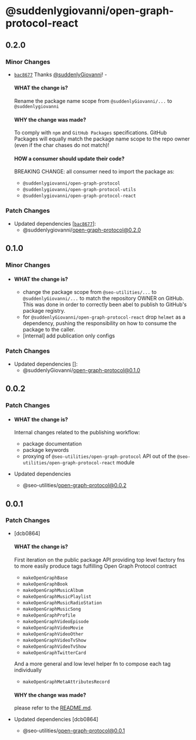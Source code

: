 # @suddenlygiovanni/open-graph-protocol-react

## 0.2.0

### Minor Changes

- [`bac8677`](https://github.com/suddenlyGiovanni/seo-utilities/commit/bac8677e5972f40af6c7c70fc8f1311538ccba00) Thanks [@suddenlyGiovanni](https://github.com/suddenlyGiovanni)! -

  #### WHAT the change is?

  Rename the package name scope from `@suddenlyGiovanni/...` to `@suddenlygiovanni`

  #### WHY the change was made?

  To comply with `npm` and `GitHub Packages` specifications.
  GitHub Packages will equally match the package name scope to the repo owner (even if the char chases do not match)!

  #### HOW a consumer should update their code?

  BREAKING CHANGE: all consumer need to import the package as:

  - `@suddenlygiovanni/open-graph-protocol`
  - `@suddenlygiovanni/open-graph-protocol-utils`
  - `@suddenlygiovanni/open-graph-protocol-react`

### Patch Changes

- Updated dependencies [[`bac8677`](https://github.com/suddenlyGiovanni/seo-utilities/commit/bac8677e5972f40af6c7c70fc8f1311538ccba00)]:
  - @suddenlygiovanni/open-graph-protocol@0.2.0

## 0.1.0

### Minor Changes

- #### WHAT the change is?
  - change the package scope from `@seo-utilities/...` to `@suddenlyGiovanni/...` to match the repository OWNER on GitHub.
    This was done in order to correctly been abel to publish to GitHub's package registry.
  - for `@suddenlyGiovanni/open-graph-protocol-react` drop `helmet` as a dependency, pushing the responsibility on how to consume the package to the caller.
  - [internal] add publication only configs

### Patch Changes

- Updated dependencies []:
  - @suddenlyGiovanni/open-graph-protocol@0.1.0

## 0.0.2

### Patch Changes

- #### WHAT the change is?

  Internal changes related to the publishing workflow:

  - package documentation
  - package keywords
  - proxying of `@seo-utilities/open-graph-protocol` API out of the `@seo-utilities/open-graph-protocol-react` module

- Updated dependencies
  - @seo-utilities/open-graph-protocol@0.0.2

## 0.0.1

### Patch Changes

- [dcb0864]

  #### WHAT the change is?

  First iteration on the public package API
  providing top level factory fns to more easily produce tags fulfilling Open Graph Protocol contract

  - `makeOpenGraphBase`
  - `makeOpenGraphBook`
  - `makeOpenGraphMusicAlbum`
  - `makeOpenGraphMusicPlaylist`
  - `makeOpenGraphMusicRadioStation`
  - `makeOpenGraphMusicSong`
  - `makeOpenGraphProfile`
  - `makeOpenGraphVideoEpisode`
  - `makeOpenGraphVideoMovie`
  - `makeOpenGraphVideoOther`
  - `makeOpenGraphVideoTvShow`
  - `makeOpenGraphVideoTvShow`
  - `makeOpenGraphTwitterCard`

  And a more general and low level helper fn to compose each tag individually

  - `makeOpenGraphMetaAttributesRecord`

  #### WHY the change was made?

  please refer to the [README.md](https://github.com/suddenlyGiovanni/seo-utilities/blob/main/README.md).

- Updated dependencies [dcb0864]
  - @seo-utilities/open-graph-protocol@0.0.1
